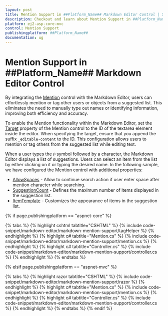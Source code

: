 ```yaml
---
layout: post
title: Mention Support in ##Platform_Name## Markdown Editor Control | Syncfusion
description: Checkout and learn about Mention Support in ##Platform_Name## Markdown Editor control of Syncfusion Essential JS 2 and more details.
platform: ej2-asp-core-mvc
control: Mention Support
publishingplatform: ##Platform_Name##
documentation: ug
---
```


# Mention Support in ##Platform_Name## Markdown Editor Control

By integrating the [Mention](https://ej2.syncfusion.com/aspnetmvc/documentation/mention/getting-started) control with the Markdown Editor, users can effortlessly mention or tag other users or objects from a suggested list. This eliminates the need to manually type out names or identifying information, improving both efficiency and accuracy.

To enable the Mention functionality within the Markdown Editor, set the [Target](https://help.syncfusion.com/cr/aspnetmvc-js2/syncfusion.ej2.dropdowns.mention.html#Syncfusion_EJ2_DropDowns_Mention_Target)  property of the Mention control to the ID of the textarea element inside the editor. When specifying the target, ensure that you append the suffix `_editable-content` to the ID. This configuration allows users to mention or tag others from the suggested list while editing text.

When a user types the `@` symbol followed by a character, the Markdown Editor displays a list of suggestions. Users can select an item from the list by either clicking on it or typing the desired name. In the following sample, we have configured the Mention control with additional properties:

* [AllowSpaces](https://help.syncfusion.com/cr/aspnetmvc-js2/syncfusion.ej2.dropdowns.mention.html#Syncfusion_EJ2_DropDowns_Mention_AllowSpaces) - Allow to continue search action if user enter space after mention character while searching.
* [SuggestionCount](https://help.syncfusion.com/cr/aspnetmvc-js2/syncfusion.ej2.dropdowns.mention.html#Syncfusion_EJ2_DropDowns_Mention_SuggestionCount) - Defines the maximum number of items displayed in the suggestion list.
* [ItemTemplate](https://help.syncfusion.com/cr/aspnetmvc-js2/syncfusion.ej2.dropdowns.mention.html#Syncfusion_EJ2_DropDowns_Mention_ItemTemplate) - Customizes the appearance of items in the suggestion list.

{% if page.publishingplatform == "aspnet-core" %}

{% tabs %}
{% highlight cshtml tabtitle="CSHTML" %}
{% include code-snippet/markdown-editor/markdown-mention-support/tagHelper %}
{% endhighlight %}
{% highlight c# tabtitle="Mention.cs" %}
{% include code-snippet/markdown-editor/markdown-mention-support/mention.cs %}
{% endhighlight %}
{% highlight c# tabtitle="Controller.cs" %}
{% include code-snippet/markdown-editor/markdown-mention-support/controller.cs %}
{% endhighlight %}
{% endtabs %}

{% elsif page.publishingplatform == "aspnet-mvc" %}

{% tabs %}
{% highlight razor tabtitle="CSHTML" %}
{% include code-snippet/markdown-editor/markdown-mention-support/razor %}
{% endhighlight %}
{% highlight c# tabtitle="Mention.cs" %}
{% include code-snippet/markdown-editor/markdown-mention-support/mention.cs %}
{% endhighlight %}
{% highlight c# tabtitle="Controller.cs" %}
{% include code-snippet/markdown-editor/markdown-mention-support/controller.cs %}
{% endhighlight %}
{% endtabs %}
{% endif %}